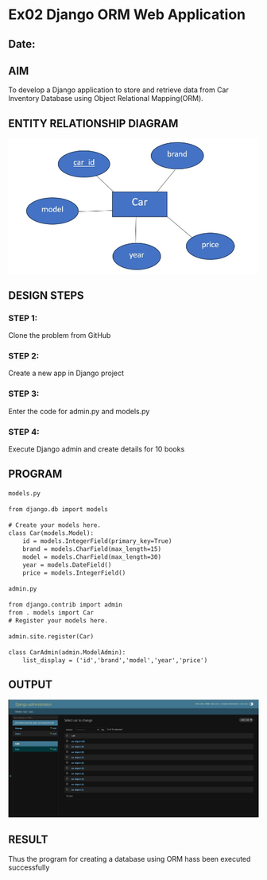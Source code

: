 # Ex02 Django ORM Web Application
## Date: 

## AIM
To develop a Django application to store and retrieve data from Car Inventory Database using Object Relational Mapping(ORM).

## ENTITY RELATIONSHIP DIAGRAM
![alt text](<WhatsApp Image 2025-09-13 at 11.16.30_5dc9eb16.jpg>)



## DESIGN STEPS

### STEP 1:
Clone the problem from GitHub

### STEP 2:
Create a new app in Django project

### STEP 3:
Enter the code for admin.py and models.py

### STEP 4:
Execute Django admin and create details for 10 books

## PROGRAM
```
models.py

from django.db import models

# Create your models here.
class Car(models.Model):
    id = models.IntegerField(primary_key=True)
    brand = models.CharField(max_length=15)
    model = models.CharField(max_length=30)
    year = models.DateField()
    price = models.IntegerField()

admin.py

from django.contrib import admin
from . models import Car
# Register your models here.

admin.site.register(Car)

class CarAdmin(admin.ModelAdmin):
    list_display = ('id','brand','model','year','price')
```

## OUTPUT

![alt text](<Screenshot 2025-09-13 094756.png>)


## RESULT
Thus the program for creating a database using ORM hass been executed successfully
